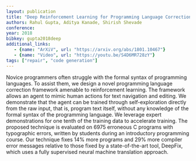 ```yaml
---
layout: publication
title: "Deep Reinforcement Learning for Programming Language Correction"
authors: Rahul Gupta, Aditya Kanade, Shirish Shevade
conference: 
year: 2018
bibkey: gupta2018deep
additional_links:
   - {name: "ArXiV", url: "https://arxiv.org/abs/1801.10467"}
   - {name: "Video", url: "https://youtu.be/S4D6MR728zY"}
tags: ["repair", "code generation"]
---
```

Novice programmers often struggle with the formal
syntax of programming languages.  To assist them,
we design a novel programming language correction  framework  amenable  to  reinforcement  learning.  The framework allows an agent to mimic human  actions  for  text  navigation  and  editing.   We
demonstrate that the agent can be trained through
self-exploration directly from the raw input, that is,
program text itself, without any knowledge of the
formal syntax of the programming language.   We
leverage expert demonstrations for one tenth of the
training data to accelerate training.  The proposed
technique  is  evaluated  on 6975
erroneous  C  programs with typographic errors, written by students
during an introductory programming course.  Our
technique fixes 14%
more programs and 29% more
compiler error messages relative to those fixed by
a state-of-the-art tool, DeepFix, which uses a fully
supervised neural machine translation approach.
